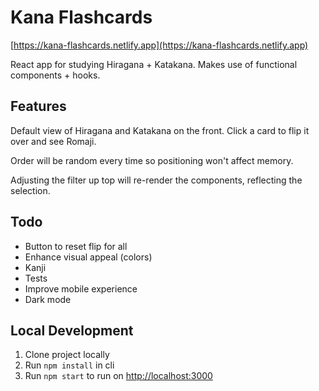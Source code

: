 <h1>Kana Flashcards</h1>

[https://kana-flashcards.netlify.app](https://kana-flashcards.netlify.app)

React app for studying Hiragana + Katakana. Makes use of functional components + hooks.

## Features

Default view of Hiragana and Katakana on the front. Click a card to flip it over and see Romaji.

Order will be random every time so positioning won't affect memory.

Adjusting the filter up top will re-render the components, reflecting the selection.

## Todo

- Button to reset flip for all
- Enhance visual appeal (colors)
- Kanji
- Tests
- Improve mobile experience
- Dark mode

## Local Development


1. Clone project locally
2. Run `npm install` in cli
3. Run `npm start` to run on [http://localhost:3000](http://localhost:3000)
